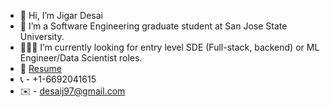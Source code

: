 - 👋 Hi, I’m Jigar Desai
- 👀 I’m a Software Engineering graduate student at San Jose State University.
- 👨🏻‍💻 I’m currently looking for entry level SDE (Full-stack, backend) or ML Engineer/Data Scientist roles.
- 📄 [Resume](https://drive.google.com/file/d/1yLuJXtiNa5Xw-8s7TaEsr7a4YwNgstRm/view?usp=share_link)
-    📞 - +1-6692041615
-    ✉️ - desaij97@gmail.com

<!---
j-desai/j-desai is a ✨ special ✨ repository because its `README.md` (this file) appears on your GitHub profile.
You can click the Preview link to take a look at your changes.
--->
